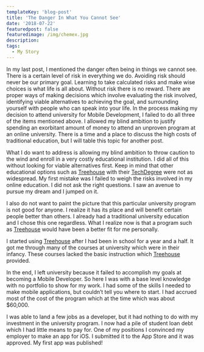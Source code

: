 ```yaml
---
templateKey: 'blog-post'
title: 'The Danger In What You Cannot See'
date: '2018-07-22'
featuredpost: false
featuredimage: /img/chemex.jpg
description:
tags:
  - My Story
---
```


In my last post, I mentioned the danger often being in things we cannot see. There is a certain level of risk in everything we do. Avoiding risk should never be our primary goal. Learning to take calculated risks and make wise choices is what life is all about. Without risk there is no reward. There are proper ways of making decisions which involve evaluating the risk involved, identifying viable alternatives to achieving the goal, and surrounding yourself with people who can speak into your life. In the process making my decision to attend university for Mobile Development, I failed to do all three of the items mentioned above. I allowed my blind ambition to justify spending an exorbitant amount of money to attend an unproven program at an online university. There is a time and a place to discuss the high costs of traditional education, but I will table this topic for another post.

What I do want to address is allowing my blind ambition to throw caution to the wind and enroll in a very costly educational institution. I did all of this without looking for viable alternatives first. Keep in mind that other educational options such as [Treehouse](https://www.treehouse.com/) with their [TechDegree](https://teamtreehouse.com/techdegree) were not as widespread. My first mistake was I failed to weigh the risks involved in my online education. I did not ask the right questions. I saw an avenue to pursue my dream and I jumped on it.

I also do not want to paint the picture that this particular university program is not good for anyone. I realize it has its place and will benefit certain people better than others. I already had a traditional university education and I chose this one regardless. What I realize now is that a program such as [Treehouse](https://www.treehouse.com/) would have been a better fit for me personally.

I started using [Treehouse](https://www.treehouse.com/) after I had been in school for a year and a half. It got me through many of the courses at university which were in their infancy. These courses lacked the basic instruction which [Treehouse](https://www.treehouse.com/) provided.

In the end, I left university because it failed to accomplish my goals at becoming a Mobile Developer. So here I was with a base level knowledge with no portfolio to show for my work. I had some of the skills I needed to make mobile applications, but couldn’t tell you where to start. I had accrued most of the cost of the program which at the time which was about \$60,000.

I was able to land a few jobs as a developer, but it had nothing to do with my investment in the university program. I now had a pile of student loan debt which I had little means to pay for. One of my positions I convinced my employer to make an app for iOS. I submitted it to the App Store and it was approved. My first app was published!
